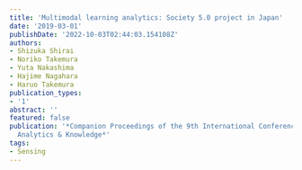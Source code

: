 ```yaml
---
title: 'Multimodal learning analytics: Society 5.0 project in Japan'
date: '2019-03-01'
publishDate: '2022-10-03T02:44:03.154108Z'
authors:
- Shizuka Shirai
- Noriko Takemura
- Yuta Nakashima
- Hajime Nagahara
- Haruo Takemura
publication_types:
- '1'
abstract: ''
featured: false
publication: '*Companion Proceedings of the 9th International Conference on Learning
  Analytics & Knowledge*'
tags:
- Sensing
---
```


